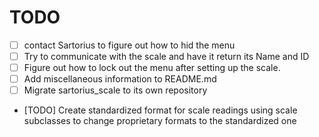 TODO
====

- [ ] contact Sartorius to figure out how to hid the menu
- [ ] Try to communicate with the scale and have it return its Name and ID
- [ ] Figure out how to lock out the menu after setting up the scale. 
- [ ] Add miscellaneous information to README.md
- [ ] Migrate sartorius_scale to its own repository
- [TODO] Create standardized format for scale readings using scale subclasses to change proprietary
         formats to the standardized one